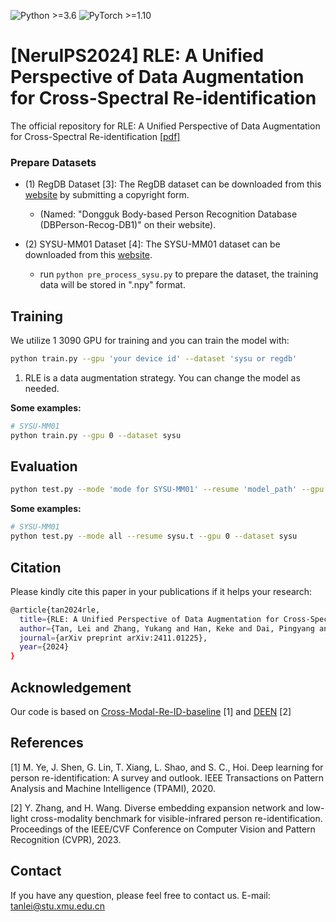![Python >=3.6](https://img.shields.io/badge/Python->=3.6-yellow.svg)
![PyTorch >=1.10](https://img.shields.io/badge/PyTorch->=1.10-blue.svg)

# [NeruIPS2024] RLE: A Unified Perspective of Data Augmentation for Cross-Spectral Re-identification
The official repository for RLE: A Unified Perspective of Data Augmentation for Cross-Spectral Re-identification [[pdf]](https://arxiv.org/pdf/2411.01225)

### Prepare Datasets

- (1) RegDB Dataset [3]: The RegDB dataset can be downloaded from this [website](http://dm.dongguk.edu/link.html) by submitting a copyright form.

    - (Named: "Dongguk Body-based Person Recognition Database (DBPerson-Recog-DB1)" on their website). 
  
- (2) SYSU-MM01 Dataset [4]: The SYSU-MM01 dataset can be downloaded from this [website](http://isee.sysu.edu.cn/project/RGBIRReID.htm).

   - run `python pre_process_sysu.py` to prepare the dataset, the training data will be stored in ".npy" format.

## Training

We utilize 1 3090 GPU for training and you can train the model with:

```bash
python train.py --gpu 'your device id' --dataset 'sysu or regdb'
```

1. RLE is a data augmentation strategy. You can change the model as needed.

**Some examples:**
```bash
# SYSU-MM01
python train.py --gpu 0 --dataset sysu
```

## Evaluation
```bash
python test.py --mode 'mode for SYSU-MM01' --resume 'model_path' --gpu 'your device id' --dataset 'sysu or regdb'
```

**Some examples:**
```bash
# SYSU-MM01
python test.py --mode all --resume sysu.t --gpu 0 --dataset sysu
```


## Citation
Please kindly cite this paper in your publications if it helps your research:
```bash
@article{tan2024rle,
  title={RLE: A Unified Perspective of Data Augmentation for Cross-Spectral Re-identification},
  author={Tan, Lei and Zhang, Yukang and Han, Keke and Dai, Pingyang and Zhang, Yan and Wu, Yongjian and Ji, Rongrong},
  journal={arXiv preprint arXiv:2411.01225},
  year={2024}
}
```
## Acknowledgement
Our code is based on [Cross-Modal-Re-ID-baseline](https://github.com/mangye16/Cross-Modal-Re-ID-baseline) [1] and [DEEN](https://github.com/ZYK100/LLCM) [2]

## References
[1] M. Ye, J. Shen, G. Lin, T. Xiang, L. Shao, and S. C., Hoi. Deep learning for person re-identification: A survey and outlook. IEEE Transactions on Pattern Analysis and Machine Intelligence (TPAMI), 2020.

[2] Y. Zhang, and H. Wang. Diverse embedding expansion network and low-light cross-modality benchmark for visible-infrared person re-identification. Proceedings of the IEEE/CVF Conference on Computer Vision and Pattern Recognition (CVPR), 2023.

## Contact

If you have any question, please feel free to contact us. E-mail: [tanlei@stu.xmu.edu.cn](mailto:tanlei@stu.xmu.edu.cn)
